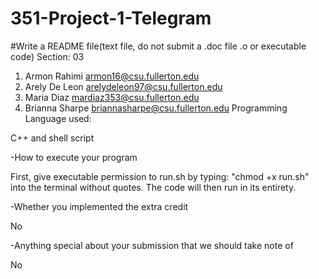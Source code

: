 # 351-Project-1-Telegram

#Write a README file(text file, do not submit a .doc file .o or executable code)
Section: 03
  1. Armon Rahimi armon16@csu.fullerton.edu
  2. Arely De Leon arelydeleon97@csu.fullerton.edu
  3. Maria Diaz mardiaz353@csu.fullerton.edu
  4.  Brianna Sharpe briannasharpe@csu.fullerton.edu
Programming Language used:
 
 C++ and shell script

-How to execute your program

  First, give executable permission to run.sh by typing:
  "chmod +x run.sh" into the terminal without quotes.
  The code will then run in its entirety.

-Whether you implemented the extra credit

  No

-Anything special about your submission that we should take note of

  No

